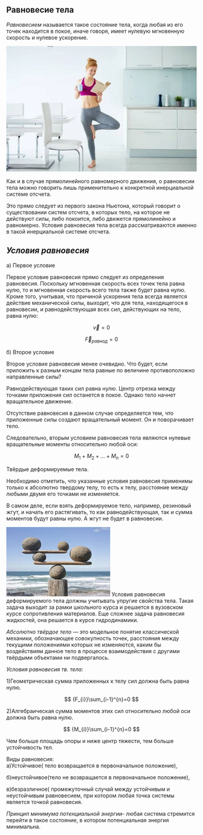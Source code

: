 ## Равновесие тела 
  
_Равновесием_ называется такое состояние тела, когда любая из его точек находится в покое, иначе говоря, имеет нулевую мгновенную скорость и нулевое ускорение.  
  
![](./photo10/ravnoves.png)  
  
Как и в случае прямолинейного равномерного движения, о равновесии тела можно говорить лишь применительно к конкретной инерциальной системе отсчета.  

Это прямо следует из первого закона Ньютона, который говорит о существовании систем отсчета, в которых тело, на которое не действуют силы, либо покоится, либо движется прямолинейно и равномерно.
Условия равновесия тела всегда рассматриваются именно в такой инерциальной системе отсчета.

  
## *Условия равновесия*
  
a) Первое условие
  
Первое условие равновесия прямо следует из определения равновесия. Поскольку мгновенная скорость всех точек тела равна нулю, то и мгновенная скорость всего тела также будет равна нулю. Кроме того, учитывая, что причиной ускорения тела всегда является действие механической силы, выходит, что для тела, находящегося в равновесии, и равнодействующая всех сил, действующих на тело, равна нулю:  
  
$$\overrightarrow v= 0$$  
  
$$\overrightarrow F_{равнод}= 0$$  
  
б) Второе условие  
  
Второе условие равновесия менее очевидно. Что будет, если приложить к разным концам тела равные по величине противоположно направленные силы?  
  
Равнодействующая таких сил равна нулю. Центр отрезка между точками приложения сил останется в покое. Однако тело начнет вращательное движение.  
  

Отсутствие равновесия в данном случае определяется тем, что приложенные силы создают вращательный момент. Он и поворачивает тело.

  
Следовательно, вторым условием равновесия тела являются нулевые вращательные моменты относительно любой оси:  
  
$$ M_1+M_2+...+M_n=0 $$  
  
Твёрдые деформируемые тела.  
  
Необходимо отметить, что указанные условия равновесия применимы только к абсолютно твердому телу, то есть к телу, расстояние между любыми двумя его точками не изменяется.  
  
В самом деле, если взять деформируемое тело, например, резиновый жгут, и начать его растягивать, то как равнодействующая, так и сумма моментов будут равны нулю. А жгут не будет в равновесии.  
  
![](./photo10/Pasted%20image%2020240409202739.png)
Условия равновесия деформируемого тела должны учитывать упругие свойства тела. Такая задача выходит за рамки школьного курса и решается в вузовском курсе сопротивления материалов. Еще сложнее задача равновесия жидкостей, она решается в курсе гидродинамики.

  
*Абсолютно твёрдое тело* — это модельное понятие классической механики, обозначающее совокупность точек, расстояния между текущими положениями которых не изменяются, каким бы воздействиям данное тело в процессе взаимодействия с другими твёрдыми объектами ни подвергалось.  
  

  
_Условия равновесия тв. тела_:  
  
1)Геометрическая сумма приложенных к телу сил должна быть равна нулю.  
  
$$ {F_{i}}\sum_{i-1}^{n}=0 $$  
  
2)Алгебраическая сумма моментов этих сил относительно любой оси должна быть равна нулю.  
  
$$ {M_{i}}\sum_{i-1}^{n}=0 $$  
  
Чем больше площадь опоры и ниже центр тяжести, тем больше устойчивость тел.  
  
Виды равновесия:  
a)Устойчивое( тело возвращается в первоначальное положение),   
  
б)неустойчивое(тело не возвращается в первоначальное положение),  

в)безразличное( промежуточный случай между устойчивым и неустойчивым равновесием, при котором любая точка системы является точкой равновесия.  

_Принцип минимума потенциальной энергии_- любая система стремится перейти в такое состояние, в котором потенциальная энергия минимальна.